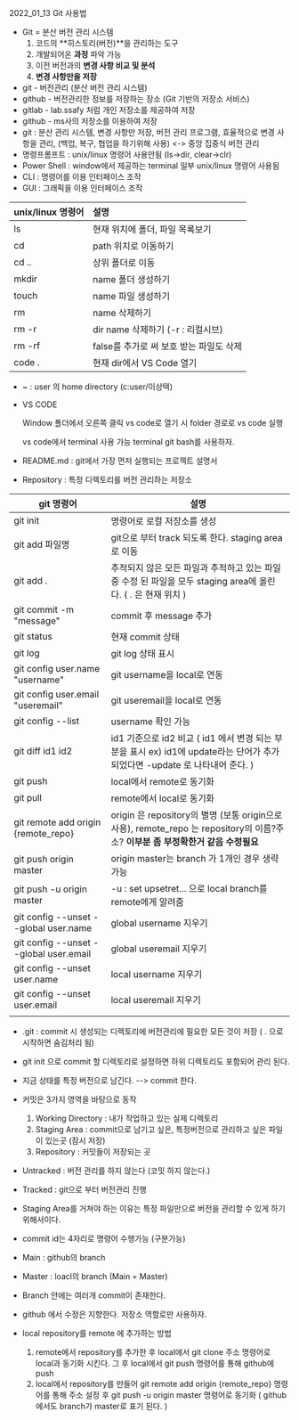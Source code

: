2022_01_13 Git 사용법

- Git = 분산 버전 관리 시스템
  1. 코드의 **히스토리(버전)**을 관리하는 도구
  2. 개발되어온 **과정** 파악 가능
  3. 이전 버전과의 **변경 사항 비교 및 분석**
  4. **변경 사항만을 저장**
- git - 버전관리 (분산 버전 관리 시스템)
- github - 버전관리한 정보를 저장하는 장소 (Git 기반의 저장소 서비스)
- gitlab - lab.ssafy 처럼 개인 저장소를 제공하여 저장
- github - ms사의 저장소를 이용하여 저장
- git : 분산 관리 시스템, 변경 사항만 저장, 버전 관리 프로그램, 효율적으로 변경 사항을 관리, (백업, 복구, 협업을 하기위해 사용) <-> 중앙 집중식 버전 관리
- 명령프롬프트 : unix/linux 명령어 사용안됨 (ls->dir, clear->clr)
- Power Shell   : window에서 제공하는 terminal 일부 unix/linux 명령어 사용됨
- CLI : 명령어를 이용 인터페이스 조작
- GUI : 그래픽을 이용 인터페이스 조작

| unix/linux 명령어 | 설명                                    |
| :---------------- | :-------------------------------------- |
| ls                | 현재 위치에 폴더, 파일 목록보기         |
| cd <path>         | path 위치로 이동하기                    |
| cd ..             | 상위 폴더로 이동                        |
| mkdir <name>      | name 폴더 생성하기                      |
| touch <name>      | name 파일 생성하기                      |
| rm <name>         | name 삭제하기                           |
| rm -r <name>      | dir name 삭제하기 (-r : 리컬시브)       |
| rm -rf <name>     | false를 추가로 써 보호 받는 파일도 삭제 |
| code .            | 현재 dir에서 VS Code 열기               |

- ~ : user 의 home directory (c:user/이상택)

- VS CODE

  Window 폴더에서 오른쪽 클릭 vs code로 열기 시 folder 경로로 vs code 실행

  vs code에서 terminal 사용 가능 terminal git bash를 사용하자.

- README.md : git에서 가장 먼저 실행되는 프로젝트 설명서

- Repository : 특정 디렉토리를 버전 관리하는 저장소

| git 명령어                             | 설명                                                         |
| -------------------------------------- | ------------------------------------------------------------ |
| git init                               | 명령어로 로컬 저장소를 생성                                  |
| git add 파일명                         | git으로 부터 track 되도록 한다. staging area로 이동          |
| git add .                              | 추적되지 않은 모든 파일과 추적하고 있는 파일 중 수정 된 파일을 모두 staging area에 올린다. ( . 은 현재 위치 ) |
| git commit -m "message"                | commit 후 message 추가                                       |
| git status                             | 현재 commit 상태                                             |
| git log                                | git log 상태 표시                                            |
| git config user.name "username"        | git username을 local로 연동                                  |
| git config user.email "useremail"      | git useremail을 local로 연동                                 |
| git config --list                      | username 확인 가능                                           |
| git diff id1 id2                       | id1 기준으로 id2 비교 ( id1 에서 변경 되는 부분을 표시 ex) id1에 update라는 단어가 추가되었다면 -update 로 나타내어 준다. ) |
| git push                               | local에서 remote로 동기화                                    |
| git pull                               | remote에서 local로 동기화                                    |
| git remote add origin {remote_repo}    | origin 은 repository의 별명 (보통 origin으로 사용), remote_repo 는 repository의 이름?주소? **이부분 좀 부정확한거 같음 수정필요** |
| git push origin master                 | origin master는 branch 가 1개인 경우 생략 가능               |
| git push -u origin master              | -u : set upsetret... 으로 local branch를 remote에게 알려줌   |
| git config --unset --global user.name  | global username 지우기                                       |
| git config --unset --global user.email | global useremail 지우기                                      |
| git config --unset user.name           | local username 지우기                                        |
| git config --unset user.email          | local useremail 지우기                                       |
|                                        |                                                              |

- .git : commit 시 생성되는 디렉토리에 버전관리에 필요한 모든 것이 저장 ( . 으로 시작하면 숨김처리 됨)
- git init 으로 commit 할 디렉토리로 설정하면 하위 디렉토리도 포함되어 관리 된다.
- 지금 상태를 특정 버전으로 남긴다. --> commit 한다.
- 커밋은 3가지 영역을 바탕으로 동작
  1. Working Directory : 내가 작업하고 있는 실제 디렉토리
  2. Staging Area : commit으로 남기고 싶은, 특정버전으로 관리하고 싶은 파일이 있는곳 (잠시 저장)
  3. Repository : 커밋들이 저장되는 곳

- Untracked : 버전 관리를 하지 않는다 (코밋 하지 않는다.)
- Tracked : git으로 부터 버전관리 진행
- Staging Area를 거쳐야 하는 이유는 특정 파일만으로 버전을 관리할 수 있게 하기 위해서이다.
- commit id는 4자리로 명령어 수행가능 (구분가능)
- Main : github의 branch
- Master : loacl의 branch (Main = Master)
- Branch 안에는 여러개 commit이 존재한다.
- github 에서 수정은 지향한다. 저장소 역할로만 사용하자.
- local repository를 remote 에 추가하는 방법
  1. remote에서 repository를 추가한 후 local에서 git clone 주소 명령어로 local과 동기화 시킨다.
     그 후 local에서 git push 명령어를 통해 github에 push
  2. local에서 repository를 만들어 git remote add origin {remote_repo} 명령어를 통해 주소 설정 후
     git push -u origin master 명령어로 동기화 ( github에서도 branch가 master로 표기 된다. )